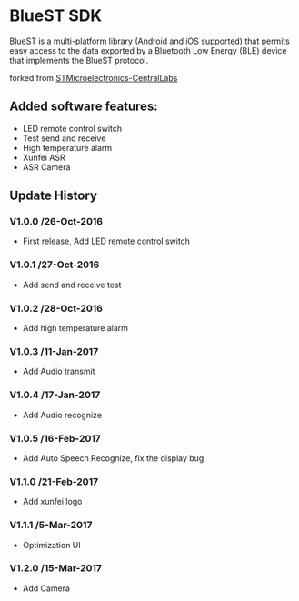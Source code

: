 # BlueST SDK

BlueST is a multi-platform library (Android and iOS supported) that permits easy access to the data exported by a Bluetooth Low Energy (BLE) device that implements the BlueST protocol.

forked from [STMicroelectronics-CentralLabs](https://github.com/STMicroelectronics-CentralLabs/BlueSTSDK_Android)

## Added software features:
* LED remote control switch
* Test send and receive
* High temperature alarm
* Xunfei ASR
* ASR Camera

## Update History
### V1.0.0 /26-Oct-2016
* First release, Add LED remote control switch

### V1.0.1 /27-Oct-2016
* Add send and receive test

### V1.0.2 /28-Oct-2016
* Add high temperature alarm

### V1.0.3 /11-Jan-2017
* Add Audio transmit

### V1.0.4 /17-Jan-2017
* Add Audio recognize

### V1.0.5 /16-Feb-2017
* Add Auto Speech Recognize, fix the display bug

### V1.1.0 /21-Feb-2017
* Add xunfei logo

### V1.1.1 /5-Mar-2017
* Optimization UI

### V1.2.0 /15-Mar-2017
* Add Camera


